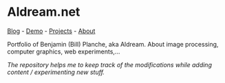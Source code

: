 Aldream.net
===========

[Blog](http://aldream.net/blog) - [Demo](http://aldream.net/demo) - [Projects](http://aldream.net/projects) - [About](http://aldream.net/about)

Portfolio of Benjamin (Bill) Planche, aka Aldream. About image processing, computer graphics, web experiments,...

*The repository helps me to keep track of the modifications while adding content / experimenting new stuff.*
